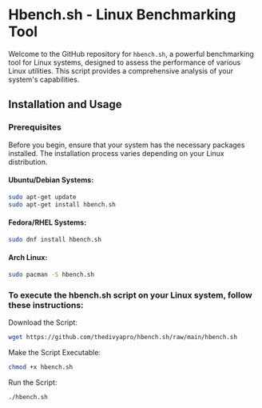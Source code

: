 # Hbench.sh - Linux Benchmarking Tool

Welcome to the GitHub repository for `hbench.sh`, a powerful benchmarking tool for Linux systems, designed to assess the performance of various Linux utilities. This script provides a comprehensive analysis of your system's capabilities.

## Installation and Usage

### Prerequisites

Before you begin, ensure that your system has the necessary packages installed. The installation process varies depending on your Linux distribution.

#### Ubuntu/Debian Systems:

```bash
sudo apt-get update
sudo apt-get install hbench.sh
```
#### Fedora/RHEL Systems:

```bash
sudo dnf install hbench.sh
```

#### Arch Linux:

```bash
sudo pacman -S hbench.sh
```

### To execute the hbench.sh script on your Linux system, follow these instructions:

Download the Script:

```bash
wget https://github.com/thedivyapro/hbench.sh/raw/main/hbench.sh
```
Make the Script Executable:

```bash
chmod +x hbench.sh
```
Run the Script:

```bash
./hbench.sh
```
